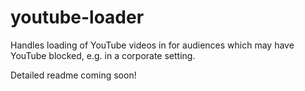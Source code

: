 # youtube-loader
Handles loading of YouTube videos in for audiences which may have YouTube blocked, e.g. in a corporate setting.

Detailed readme coming soon! 